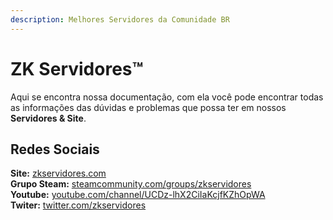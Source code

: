 ```yaml
---
description: Melhores Servidores da Comunidade BR
---
```


# ZK Servidores™

Aqui se encontra nossa documentação, com ela você pode encontrar todas as informações das dúvidas e problemas que possa ter em nossos **Servidores & Site**.

## **Redes Sociais**

**Site:** [zkservidores.com](https://zkservidores.com)  
**Grupo Steam:** [steamcommunity.com/groups/zkservidores](https://steamcommunity.com/groups/zkservidores)  
**Youtube:** [youtube.com/channel/UCDz-lhX2CiIaKcjfKZhOpWA](https://www.youtube.com/channel/UCDz-lhX2CiIaKcjfKZhOpWA)  
**Twiter:** [twitter.com/zkservidores](https://twitter.com/zkservidores)  


